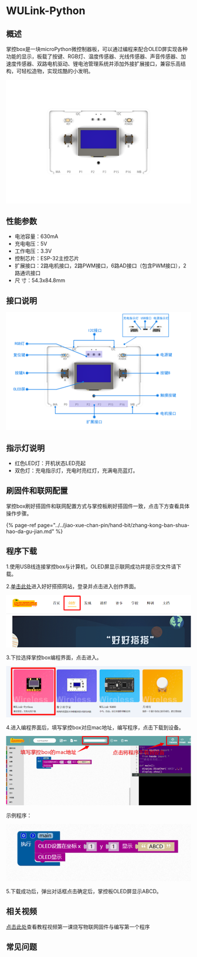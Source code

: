 # WULink-Python

## 概述

掌控box是一块microPython微控制器板，可以通过编程来配合OLED屏实现各种功能的显示，板载了按键、RGB灯、温度传感器、光线传感器、声音传感器、加速度传感器、双路电机驱动、锂电池管理系统并添加外接扩展接口，兼容乐高结构，可轻松造物，实现炫酷的小发明。

![](../../.gitbook/assets/boxzk-1.png)

## 性能参数

* 电池容量：630mA
* 充电电压：5V
* 工作电压：3.3V
* 控制芯片：ESP-32主控芯片
* 扩展接口：2路电机接口，2路PWM接口，6路AD接口（包含PWM接口），2路通讯接口
* 尺    寸：54.3x84.8mm

## 接口说明

![](../../.gitbook/assets/boxzk-2.png)

## 指示灯说明

* 红色LED灯：开机状态LED亮起
* 双色灯：充电指示灯，充电时亮红灯，充满电亮蓝灯。

## 刷固件和联网配置

掌控box刷好搭固件和联网配置方式与掌控板刷好搭固件一致，点击下方查看具体操作步骤。

{% page-ref page="../../jiao-xue-chan-pin/hand-bit/zhang-kong-ban-shua-hao-da-gu-jian.md" %}

## 程序下载

1.使用USB线连接掌控box与计算机，OLED屏显示联网成功并提示空文件请下载。

2.[单击此处](http://www.haohaodada.com)进入好好搭搭网站，登录并点击进入创作界面。

![](../../.gitbook/assets/haodabit-4.png)

3.下拉选择掌控box编程界面，点击进入。

![](../../.gitbook/assets/boxzk-3.png)

4.进入编程界面后，填写掌控box对应mac地址，编写程序，点击下载到设备。

![](../../.gitbook/assets/boxzk-4.png)

示例程序：

![](../../.gitbook/assets/boxzk-5.png)

5.下载成功后，弹出对话框点击确定后，掌控板OLED屏显示ABCD。

## 相关视频

[点击此处](http://haohaodada.com/video/zk01.php)查看教程视频第一课烧写物联网固件与编写第一个程序

## 常见问题
